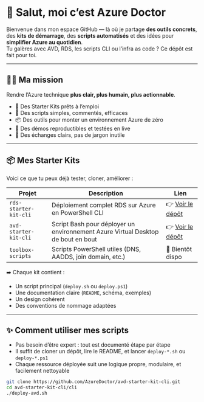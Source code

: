 # 👋 Salut, moi c’est Azure Doctor

Bienvenue dans mon espace GitHub — là où je partage **des outils concrets**, des **kits de démarrage**, des **scripts automatisés** et des idées pour **simplifier Azure au quotidien**.  
Tu galères avec AVD, RDS, les scripts CLI ou l’infra as code ? Ce dépôt est fait pour toi.

---

## 🧑‍⚕️ Ma mission

Rendre l’Azure technique **plus clair, plus humain, plus actionnable**.

- 🧰 Des Starter Kits prêts à l’emploi
- 📜 Des scripts simples, commentés, efficaces
- 📦 Des outils pour monter un environnement Azure de zéro
- 🧪 Des démos reproductibles et testées en live
- 💬 Des échanges clairs, pas de jargon inutile

---

## 📦 Mes Starter Kits

Voici ce que tu peux déjà tester, cloner, améliorer :

| Projet | Description | Lien |
|--------|-------------|------|
| `rds-starter-kit-cli` | Déploiement complet RDS sur Azure en PowerShell CLI | 👉 [Voir le dépôt](https://github.com/AzureDoctor/rds-starter-kit-cli) |
| `avd-starter-kit-cli` | Script Bash pour déployer un environnement Azure Virtual Desktop de bout en bout | 👉 [Voir le dépôt](https://github.com/AzureDoctor/avd-starter-kit-cli) |
| `toolbox-scripts` | Scripts PowerShell utiles (DNS, AADDS, join domain, etc.) | 🧰 Bientôt dispo |

➡️ Chaque kit contient :
- Un script principal (`deploy.sh` ou `deploy.ps1`)
- Une documentation claire (`README`, schéma, exemples)
- Un design cohérent
- Des conventions de nommage adaptées

---

## ✨ Comment utiliser mes scripts

- Pas besoin d’être expert : tout est documenté étape par étape
- Il suffit de cloner un dépôt, lire le README, et lancer `deploy-*.sh` ou `deploy-*.ps1`
- Chaque ressource déployée suit une logique propre, modulaire, et facilement nettoyable

```bash
git clone https://github.com/AzureDoctor/avd-starter-kit-cli.git
cd avd-starter-kit-cli/cli
./deploy-avd.sh
